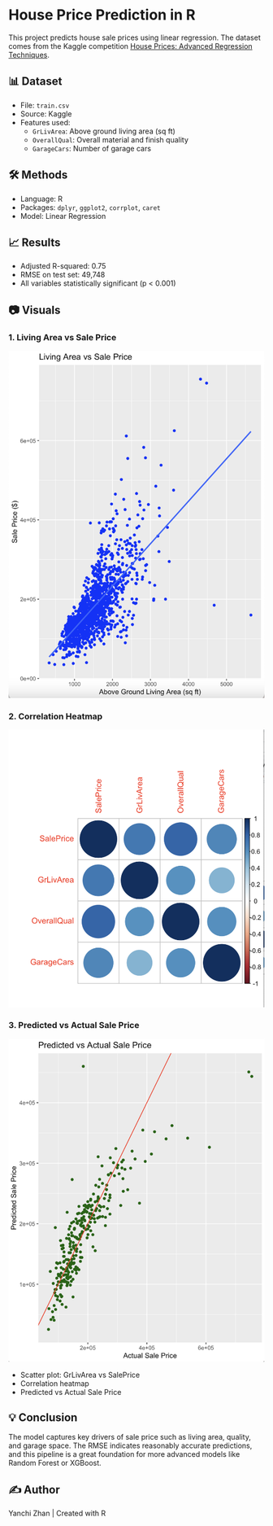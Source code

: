 # House Price Prediction in R

This project predicts house sale prices using linear regression. The dataset comes from the Kaggle competition [House Prices: Advanced Regression Techniques](https://www.kaggle.com/competitions/house-prices-advanced-regression-techniques).

## 📊 Dataset
- File: `train.csv`
- Source: Kaggle
- Features used:
  - `GrLivArea`: Above ground living area (sq ft)
  - `OverallQual`: Overall material and finish quality
  - `GarageCars`: Number of garage cars

## 🛠 Methods
- Language: R
- Packages: `dplyr`, `ggplot2`, `corrplot`, `caret`
- Model: Linear Regression

## 📈 Results
- Adjusted R-squared: 0.75
- RMSE on test set: 49,748
- All variables statistically significant (p < 0.001)

## 📷 Visuals
### 1. Living Area vs Sale Price
![Living Area vs Sale Price](images/Living%20Area%20vs%20Sale%20Price%20Plot.png)

### 2. Correlation Heatmap
![Correlation Plot](images/Plot2.png)

### 3. Predicted vs Actual Sale Price
![Predicted vs Actual](images/Predicted%20vs%20Actual%20Sale%20Price.png)
- Scatter plot: GrLivArea vs SalePrice
- Correlation heatmap
- Predicted vs Actual Sale Price

## 💡 Conclusion
The model captures key drivers of sale price such as living area, quality, and garage space. The RMSE indicates reasonably accurate predictions, and this pipeline is a great foundation for more advanced models like Random Forest or XGBoost.

## ✍️ Author
Yanchi Zhan | Created with R

